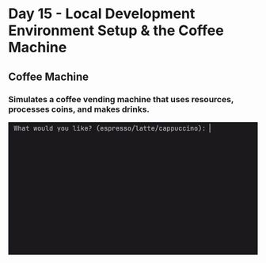 # Day 15 - Local Development Environment Setup & the Coffee Machine
## Coffee Machine
### Simulates a coffee vending machine that uses resources, processes coins, and makes drinks.
![Day 15 Code Demo](../gifs/Day015.gif)
